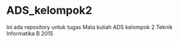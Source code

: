 # ADS_kelompok2
Ini ada repository untuk tugas Mata kuliah ADS kelompok 2 Teknik Informatika B 2015
